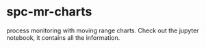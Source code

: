 # spc-mr-charts
process monitoring with moving range charts. Check out the jupyter notebook, it contains all the information.
